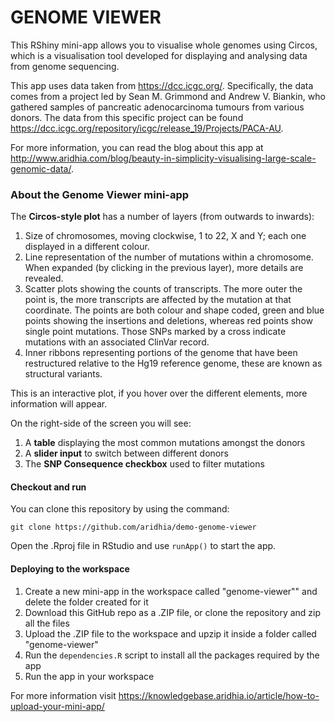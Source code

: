 

# GENOME VIEWER

This RShiny mini-app allows you to visualise whole genomes using Circos, which is a visualisation tool developed for displaying and analysing data from genome sequencing.

This app uses data taken from https://dcc.icgc.org/. Specifically, the data comes from a project led by Sean M. Grimmond and Andrew V. Biankin, who gathered samples of pancreatic adenocarcinoma tumours from various donors. The data from this specific project can be found
https://dcc.icgc.org/repository/icgc/release_19/Projects/PACA-AU.


For more information, you can read the blog about this app at http://www.aridhia.com/blog/beauty-in-simplicity-visualising-large-scale-genomic-data/.

### About the Genome Viewer mini-app

The **Circos-style plot** has a number of layers (from outwards to inwards):

1. Size of chromosomes, moving clockwise, 1 to 22, X and Y; each one displayed in a different colour.
2. Line representation of the number of mutations within a chromosome. When expanded (by clicking in the previous layer), more details are revealed.
3. Scatter plots showing the counts of transcripts. The more outer the point is, the more transcripts are affected by the mutation at that coordinate. The points are both colour and shape coded, green and blue points showing the insertions and deletions, whereas red points show single point mutations. Those SNPs marked by a cross indicate mutations with an associated ClinVar record.
4. Inner ribbons representing portions of the genome that have been restructured relative to the Hg19 reference genome, these are known as structural variants.

This is an interactive plot, if you hover over the different elements, more information will appear.

On the right-side of the screen you will see:
1. A **table** displaying the most common mutations amongst the donors
2. A **slider input** to switch between different donors
4. The **SNP Consequence checkbox** used to filter mutations

#### Checkout and run

You can clone this repository by using the command:

```
git clone https://github.com/aridhia/demo-genome-viewer
```

Open the .Rproj file in RStudio and use `runApp()` to start the app.

#### Deploying to the workspace

1. Create a new mini-app in the workspace called "genome-viewer"" and delete the folder created for it
2. Download this GitHub repo as a .ZIP file, or clone the repository and zip all the files
3. Upload the .ZIP file to the workspace and upzip it inside a folder called "genome-viewer"
4. Run the `dependencies.R` script to install all the packages required by the app
5. Run the app in your workspace

For more information visit https://knowledgebase.aridhia.io/article/how-to-upload-your-mini-app/

